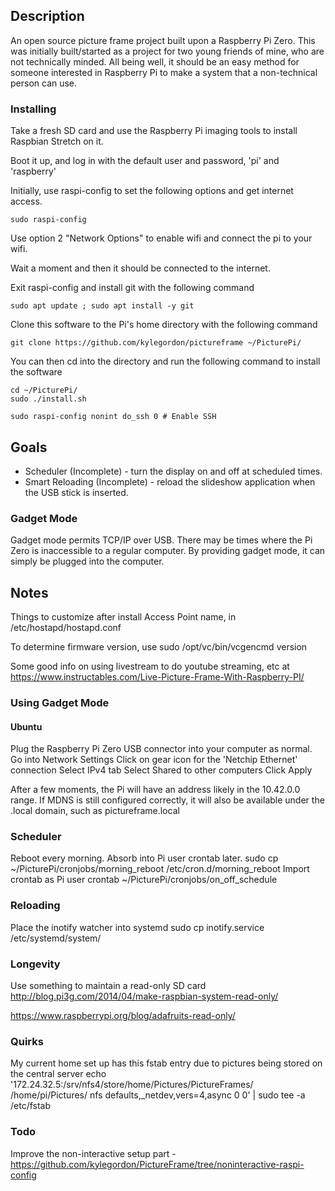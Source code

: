 ## Description

An open source picture frame project built upon a Raspberry Pi Zero. This was initially built/started as a project for two young friends of mine, who are not technically minded. All being well, it should be an easy method for someone interested in Raspberry Pi to make a system that a non-technical person can use.

### Installing

Take a fresh SD card and use the Raspberry Pi imaging tools to install Raspbian Stretch on it.

Boot it up, and log in with the default user and password, 'pi' and 'raspberry'

Initially, use raspi-config to set the following options and get internet access.

```
sudo raspi-config
```
Use option 2 "Network Options" to enable wifi and connect the pi to your wifi.

Wait a moment and then it should be connected to the internet.

Exit raspi-config and install git with the following command

```
sudo apt update ; sudo apt install -y git
```

Clone this software to the Pi's home directory with the following command

```
git clone https://github.com/kylegordon/pictureframe ~/PicturePi/
```

You can then cd into the directory and run the following command to install the software

```
cd ~/PicturePi/
sudo ./install.sh
```

```
sudo raspi-config nonint do_ssh 0 # Enable SSH
```



## Goals

- Scheduler (Incomplete) - turn the display on and off at scheduled times.
- Smart Reloading (Incomplete) - reload the slideshow application when the USB stick is inserted.

### Gadget Mode
Gadget mode permits TCP/IP over USB. There may be times where the Pi Zero is inaccessible to a regular computer. By providing gadget mode, it can simply be plugged into the computer.

## Notes

Things to customize after install
Access Point name, in /etc/hostapd/hostapd.conf

To determine firmware version, use sudo /opt/vc/bin/vcgencmd version

Some good info on using livestream to do youtube streaming, etc at https://www.instructables.com/Live-Picture-Frame-With-Raspberry-PI/

### Using Gadget Mode
#### Ubuntu
Plug the Raspberry Pi Zero USB connector into your computer as normal.
Go into Network Settings
Click on gear icon for the 'Netchip Ethernet' connection
Select IPv4 tab
Select Shared to other computers
Click Apply

After a few moments, the Pi will have an address likely in the 10.42.0.0 range.
If MDNS is still configured correctly, it will also be available under the .local domain, such as pictureframe.local

### Scheduler
Reboot every morning. Absorb into Pi user crontab later.
sudo cp ~/PicturePi/cronjobs/morning_reboot /etc/cron.d/morning_reboot
Import crontab as Pi user
crontab ~/PicturePi/cronjobs/on_off_schedule

### Reloading
Place the inotify watcher into systemd
sudo cp inotify.service /etc/systemd/system/

### Longevity
Use something to maintain a read-only SD card
http://blog.pi3g.com/2014/04/make-raspbian-system-read-only/

https://www.raspberrypi.org/blog/adafruits-read-only/

###  Quirks
My current home set up has this fstab entry due to pictures being stored on the central server
echo '172.24.32.5:/srv/nfs4/store/home/Pictures/PictureFrames/ /home/pi/Pictures/ nfs defaults,_netdev,vers=4,async 0 0' | sudo tee -a /etc/fstab

### Todo

Improve the non-interactive setup part - https://github.com/kylegordon/PictureFrame/tree/noninteractive-raspi-config